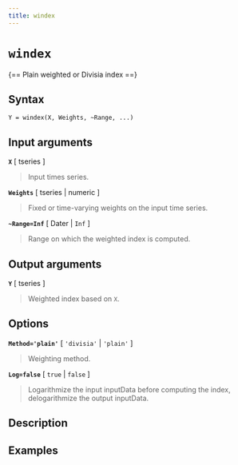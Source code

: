 ```yaml
---
title: windex
---
```


# `windex`

{== Plain weighted or Divisia index ==}


## Syntax 

    Y = windex(X, Weights, ~Range, ...)


## Input arguments 

__`X`__ [ tseries ] 
> 
> Input times series.
> 

__`Weights`__ [ tseries | numeric ]
> 
> Fixed or time-varying weights on the
> input time series.
> 

__`~Range=Inf`__ [ Dater | `Inf` ] 
> 
> Range on which the weighted index
> is computed.
> 


## Output arguments 

__`Y`__ [ tseries ]
> 
> Weighted index based on `X`.
> 


## Options 

__`Method='plain'`__ [ `'divisia'` | `'plain'` ] 
> 
> Weighting method.
> 

__`Log=false`__ [ `true` | `false` ] 
> 
> Logarithmize the input inputData before
> computing the index, delogarithmize the output inputData.
> 

## Description 



## Examples

```matlab
```

